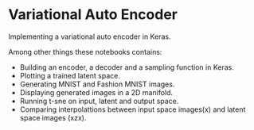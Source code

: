 # Variational Auto Encoder

Implementing a variational auto encoder in Keras.

Among other things these notebooks contains:

* Building an encoder, a decoder and a sampling function in Keras.
* Plotting a trained latent space. 
* Generating MNIST and Fashion MNIST images.
* Displaying generated images in a 2D manifold.
* Running t-sne on input, latent and output space.
* Comparing interpolattions between input space images(x) and latent space images (xzx). 
